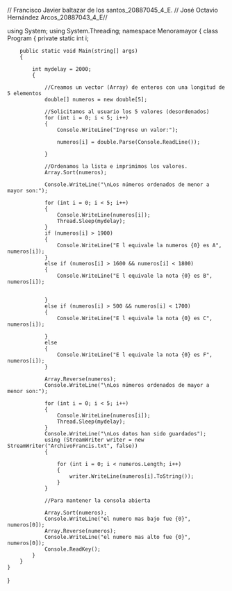 // Francisco Javier baltazar de los santos_20887045_4_E.
// José Octavio Hernández Arcos_20887043_4_E//

using System;
using System.Threading;
namespace Menoramayor
{
    class Program
    {
        private static int i;

        public static void Main(string[] args)
        {

            int mydelay = 2000;
            {

                //Creamos un vector (Array) de enteros con una longitud de 5 elementos
                double[] numeros = new double[5];

                //Solicitamos al usuario los 5 valores (desordenados)
                for (int i = 0; i < 5; i++)
                {
                    Console.WriteLine("Ingrese un valor:");

                    numeros[i] = double.Parse(Console.ReadLine());

                }

                //Ordenamos la lista e imprimimos los valores.
                Array.Sort(numeros);

                Console.WriteLine("\nLos números ordenados de menor a mayor son:");

                for (int i = 0; i < 5; i++)
                {
                    Console.WriteLine(numeros[i]);
                    Thread.Sleep(mydelay);
                }
                if (numeros[i] > 1900)
                {
                    Console.WriteLine("E l equivale la numeros {0} es A", numeros[i]);
                }
                else if (numeros[i] > 1600 && numeros[i] < 1800)
                {
                    Console.WriteLine("E l equivale la nota {0} es B", numeros[i]);


                }
                else if (numeros[i] > 500 && numeros[i] < 1700)
                {
                    Console.WriteLine("E l equivale la nota {0} es C", numeros[i]);

                }
                else
                {
                    Console.WriteLine("E l equivale la nota {0} es F", numeros[i]);
                }

                Array.Reverse(numeros);
                Console.WriteLine("\nLos números ordenados de mayor a menor son:");

                for (int i = 0; i < 5; i++)
                {
                    Console.WriteLine(numeros[i]);
                    Thread.Sleep(mydelay);
                }
                Console.WriteLine("\nLos datos han sido guardados");
                using (StreamWriter writer = new StreamWriter("ArchivoFrancis.txt", false))
                {

                    for (int i = 0; i < numeros.Length; i++)
                    {
                        writer.WriteLine(numeros[i].ToString());
                    }
                }

                //Para mantener la consola abierta
               
                Array.Sort(numeros);
                Console.WriteLine("el numero mas bajo fue {0}", numeros[0]);
                Array.Reverse(numeros);
                Console.WriteLine("el numero mas alto fue {0}", numeros[0]);
                Console.ReadKey();
            }
        }
    }
}

